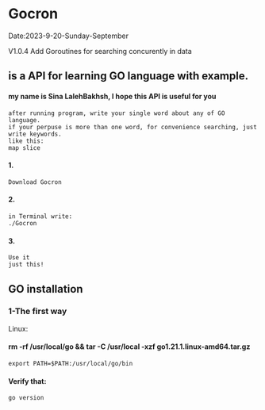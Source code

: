 # Gocron
Date:2023-9-20-Sunday-September

V1.0.4
	Add Goroutines for searching concurently in data

is a API for learning GO language with example.
-------------------------------------------------------

#### my name is Sina LalehBakhsh, I hope this API is useful for you
	after running program, write your single word about any of GO language.
	if your perpuse is more than one word, for convenience searching, just write keywords.
	like this:
	map slice


#### 1.
	Download Gocron

#### 2.
	in Terminal write:
	./Gocron 

#### 3.
	Use it
	just this!



## GO installation

### 1-The first way

Linux:
#### rm -rf /usr/local/go && tar -C /usr/local -xzf go1.21.1.linux-amd64.tar.gz
	export PATH=$PATH:/usr/local/go/bin

#### Verify that:
	go version


